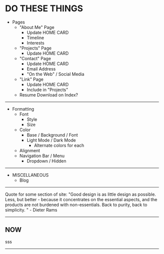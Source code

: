 # DO THESE THINGS

- Pages
  - "About Me" Page
    - Update HOME CARD
    - Timeline
    - Interests
  - "Projects" Page
    - Update HOME CARD
  - "Contact" Page
    - Update HOME CARD
    - Email Address
    - "On the Web" / Social Media
  - "Link" Page
    - Update HOME CARD
    - Include in "Projects"
  - Resume Download on Index?

---

- Formatting
  - Font
    - Style
    - Size
  - Color
    - Base / Background / Font
    - Light Mode / Dark Mode
      - Alternate colors for each
  - Alignment
  - Navigation Bar / Menu
    - Dropdown / Hidden

---

- MISCELLANEOUS
  - Blog

---

Quote for some section of site: "Good design is as little design as possible. Less, but better - because it concentrates on the essential aspects, and the products are not burdened with non-essentials. Back to purity, back to simplicity. " - Dieter Rams

---

## NOW

sss

---

